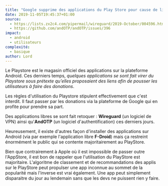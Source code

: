 ```yaml
---
title: "Google supprime des applications du Play Store pour cause de liens pour faire des donations"
date: 2019-11-05T19:45:37+01:00
source:
  - https://lists.zx2c4.com/pipermail/wireguard/2019-October/004596.html
  - https://github.com/andOTP/andOTP/issues/396
impact:
  - android
  - utilisateurs
complexité:
  - basique
author: Lord
---
```

Le Playstore est le magasin officiel des applications sur la plateforme Android.
Ces derniers temps, *quelques applications se sont fait virer du Playstore sous prétexte qu'elles proposaient des liens afin de pousser les utilisateurs à faire des donations*.

Les règles d'utilisation du Playstore stipulent effectivement que c'est interdit.
Il faut passer par les donations via la plateforme de Google qui en profite pour prendre sa part.

Des applications libres se sont fait retoquer : **Wireguard** (un logiciel de VPN) ainsi qu'**AndOTP** (un logiciel d'authentification) ces derniers jours.

Heureusement, il existe d'autres façon d'installer des applications sur Android (via par exemple l'application libre **F-Droid**) mais ça restreint énormément le public qui se contente majoritairement au PlayStore.

Bien que contrairement à Apple où il est impossible de passer outre l'AppStore, il est bon de rappeler que l'utilisation du PlayStore est majoritaire.
L'algoritme de classement et de recommandations des applis sur le PlayStore peut propulser une app inconnue au sommet de la popularité mais l'inverse est vrai également.
Une app peut simplement disparaitre du jour au lendemain sans que les devs ne puissent rien y faire.

